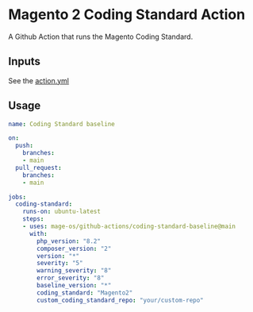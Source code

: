 # Magento 2 Coding Standard Action

A Github Action that runs the Magento Coding Standard.

## Inputs

See the [action.yml](./action.yml)

## Usage

```yml
name: Coding Standard baseline

on:
  push:
    branches:
    - main
  pull_request:
    branches:
    - main

jobs:
  coding-standard:
    runs-on: ubuntu-latest
    steps:
    - uses: mage-os/github-actions/coding-standard-baseline@main
      with:
        php_version: "8.2"
        composer_version: "2"
        version: "*"
        severity: "5"
        warning_severity: "8"
        error_severity: "8"
        baseline_version: "*"
        coding_standard: "Magento2"
        custom_coding_standard_repo: "your/custom-repo"
```
